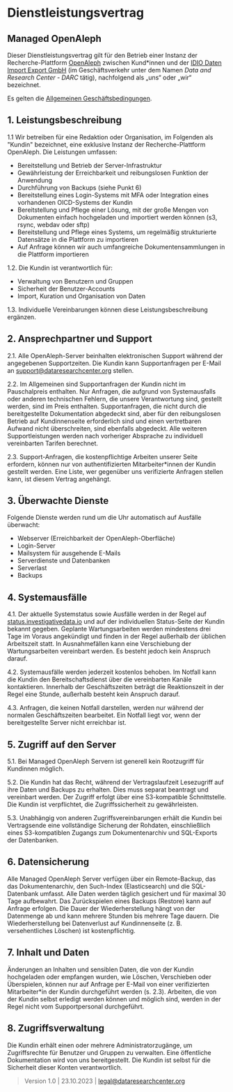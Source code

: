 # Dienstleistungsvertrag

## Managed OpenAleph

Dieser Dienstleistungsvertrag gilt für den Betrieb einer Instanz der Recherche-Plattform [OpenAleph](https://openaleph.org/) zwischen Kund*innen und der [IDIO Daten Import Export GmbH](https://dataresearchcenter.org) (im Geschäftsverkehr unter dem Namen _Data and Research Center - DARC_ tätig), nachfolgend als „uns“ oder „wir“ bezeichnet.

Es gelten die [Allgemeinen Geschäftsbedingungen](./agb.md).

## 1. Leistungsbeschreibung

1.1 Wir betreiben für eine Redaktion oder Organisation, im Folgenden als "Kundin" bezeichnet, eine exklusive Instanz der Recherche-Plattform OpenAleph. Die Leistungen umfassen:

- Bereitstellung und Betrieb der Server-Infrastruktur
- Gewährleistung der Erreichbarkeit und reibungslosen Funktion der Anwendung
- Durchführung von Backups (siehe Punkt 6)
- Bereitstellung eines Login-Systems mit MFA oder Integration eines vorhandenen OICD-Systems der Kundin
- Bereitstellung und Pflege einer Lösung, mit der große Mengen von Dokumenten einfach hochgeladen und importiert werden können (s3, rsync, webdav oder sftp)
- Bereitstellung und Pflege eines Systems, um regelmäßig strukturierte Datensätze in die Plattform zu importieren
- Auf Anfrage können wir auch umfangreiche Dokumentensammlungen in die Plattform importieren

1.2. Die Kundin ist verantwortlich für:

- Verwaltung von Benutzern und Gruppen
- Sicherheit der Benutzer-Accounts
- Import, Kuration und Organisation von Daten

1.3. Individuelle Vereinbarungen können diese Leistungsbeschreibung ergänzen.

## 2. Ansprechpartner und Support

2.1. Alle OpenAleph-Server beinhalten elektronischen Support während der angegebenen Supportzeiten. Die Kundin kann Supportanfragen per E-Mail an [support@dataresearchcenter.org](mailto:support@dataresearchcenter.org) stellen.

2.2. Im Allgemeinen sind Supportanfragen der Kundin nicht im Pauschalpreis enthalten. Nur Anfragen, die aufgrund von Systemausfalls oder anderen technischen Fehlern, die unsere Verantwortung sind, gestellt werden, sind im Preis enthalten. Supportanfragen, die nicht durch die bereitgestellte Dokumentation abgedeckt sind, aber für den reibungslosen Betrieb auf Kundinnenseite erforderlich sind und einen vertretbaren Aufwand nicht überschreiten, sind ebenfalls abgedeckt. Alle weiteren Supportleistungen werden nach vorheriger Absprache zu individuell vereinbarten Tarifen berechnet.

2.3. Support-Anfragen, die kostenpflichtige Arbeiten unserer Seite erfordern, können nur von authentifizierten Mitarbeiter*innen der Kundin gestellt werden. Eine Liste, wer gegenüber uns verifizierte Anfragen stellen kann, ist diesem Vertrag angehängt.

## 3. Überwachte Dienste

Folgende Dienste werden rund um die Uhr automatisch auf Ausfälle überwacht:

- Webserver (Erreichbarkeit der OpenAleph-Oberfläche)
- Login-Server
- Mailsystem für ausgehende E-Mails
- Serverdienste und Datenbanken
- Serverlast
- Backups

## 4. Systemausfälle

4.1. Der aktuelle Systemstatus sowie Ausfälle werden in der Regel auf [status.investigativedata.io](https://status.investigativedata.io) und auf der individuellen Status-Seite der Kundin bekannt gegeben. Geplante Wartungsarbeiten werden mindestens drei Tage im Voraus angekündigt und finden in der Regel außerhalb der üblichen Arbeitszeit statt. In Ausnahmefällen kann eine Verschiebung der Wartungsarbeiten vereinbart werden. Es besteht jedoch kein Anspruch darauf.

4.2. Systemausfälle werden jederzeit kostenlos behoben. Im Notfall kann die Kundin den Bereitschaftsdienst über die vereinbarten Kanäle kontaktieren. Innerhalb der Geschäftszeiten beträgt die Reaktionszeit in der Regel eine Stunde, außerhalb besteht kein Anspruch darauf.

4.3. Anfragen, die keinen Notfall darstellen, werden nur während der normalen Geschäftszeiten bearbeitet. Ein Notfall liegt vor, wenn der bereitgestellte Server nicht erreichbar ist.

## 5. Zugriff auf den Server

5.1. Bei Managed OpenAleph Servern ist generell kein Rootzugriff für Kundinnen möglich.

5.2. Die Kundin hat das Recht, während der Vertragslaufzeit Lesezugriff auf ihre Daten und Backups zu erhalten. Dies muss separat beantragt und vereinbart werden. Der Zugriff erfolgt über eine S3-kompatible Schnittstelle. Die Kundin ist verpflichtet, die Zugriffssicherheit zu gewährleisten.

5.3. Unabhängig von anderen Zugriffsvereinbarungen erhält die Kundin bei Vertragsende eine vollständige Sicherung der Rohdaten, einschließlich eines S3-kompatiblen Zugangs zum Dokumentenarchiv und SQL-Exports der Datenbanken.

## 6. Datensicherung

Alle Managed OpenAleph Server verfügen über ein Remote-Backup, das das Dokumentenarchiv, den Such-Index (Elasticsearch) und die SQL-Datenbank umfasst. Alle Daten werden täglich gesichert und für maximal 30 Tage aufbewahrt. Das Zurückspielen eines Backups (Restore) kann auf Anfrage erfolgen. Die Dauer der Wiederherstellung hängt von der Datenmenge ab und kann mehrere Stunden bis mehrere Tage dauern. Die Wiederherstellung bei Datenverlust auf Kundinnenseite (z. B. versehentliches Löschen) ist kostenpflichtig.

## 7. Inhalt und Daten

Änderungen an Inhalten und sensiblen Daten, die von der Kundin hochgeladen oder empfangen wurden, wie Löschen, Verschieben oder Überspielen, können nur auf Anfrage per E-Mail von einer verifizierten Mitarbeiter*in der Kundin durchgeführt werden (s. 2.3). Arbeiten, die von der Kundin selbst erledigt werden können und möglich sind, werden in der Regel nicht vom Supportpersonal durchgeführt.

## 8. Zugriffsverwaltung

Die Kundin erhält einen oder mehrere Administratorzugänge, um Zugriffsrechte für Benutzer und Gruppen zu verwalten. Eine öffentliche Dokumentation wird von uns bereitgestellt. Die Kundin ist selbst für die Sicherheit dieser Konten verantwortlich.


> Version 1.0 | 23.10.2023 | [legal@dataresearchcenter.org](mailto:legal@dataresearchcenter.org)
